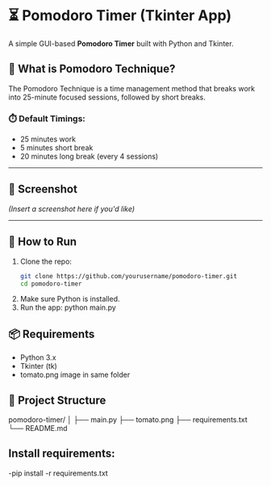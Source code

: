 # ⏳ Pomodoro Timer (Tkinter App)

A simple GUI-based **Pomodoro Timer** built with Python and Tkinter.

## 🧠 What is Pomodoro Technique?

The Pomodoro Technique is a time management method that breaks work into 25-minute focused sessions, followed by short breaks.

### ⏱️ Default Timings:
- 25 minutes work
- 5 minutes short break
- 20 minutes long break (every 4 sessions)

---

## 📸 Screenshot

*(Insert a screenshot here if you'd like)*

---

## 🚀 How to Run

1. Clone the repo:
   ```bash
   git clone https://github.com/yourusername/pomodoro-timer.git
   cd pomodoro-timer
2. Make sure Python is installed.
3. Run the app:
   python main.py
## 📦 Requirements
  - Python 3.x
  - Tkinter (tk)
  - tomato.png image in same folder
## 📁 Project Structure

pomodoro-timer/
│
├── main.py
├── tomato.png
├── requirements.txt
└── README.md

## Install requirements:
-pip install -r requirements.txt



